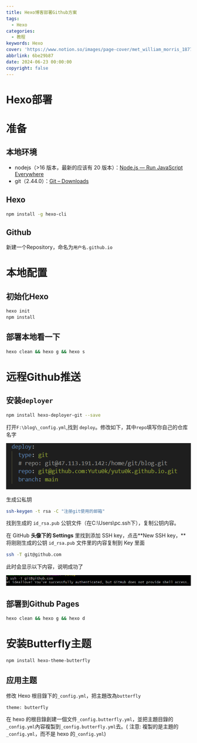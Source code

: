 ```yaml
---
title: Hexo博客部署Github方案
tags:
  - Hexo
categories:
  - 教程
keywords: Hexo
cover: 'https://www.notion.so/images/page-cover/met_william_morris_1877_willow.jpg'
abbrlink: 6be29b87
date: 2024-06-23 00:00:00
copyright: false
---
```



# Hexo部署

# 准备

## 本地环境

- nodejs（>16 版本，最新的应该有 20 版本）：[Node.js — Run JavaScript Everywhere](https://nodejs.org/en)
- git（2.44.0）：[Git – Downloads](https://github.com/git-for-windows/git/releases/download/v2.44.0.windows.1/Git-2.44.0-64-bit.exe)

## Hexo

```bash
npm install -g hexo-cli
```

## Github

新建一个Repository，命名为`用户名.github.io`

# 本地配置

## 初始化Hexo

```bash
hexo init
npm install
```

## 部署本地看一下

```bash
hexo clean && hexo g && hexo s
```

# 远程Github推送

## 安装`deployer`

```bash
npm install hexo-deployer-git --save
```

打开`F:\blog\_config.yml`,找到 `deploy`。修改如下，其中`repo`填写你自己的仓库名字

![Image](/posts/6be29b87/1.png)

生成公私钥

```bash
ssh-keygen -t rsa -C "注册git使用的邮箱"
```

找到生成的 `id_rsa.pub` 公钥文件（在C:\Users\pc\.ssh下），复制公钥内容。

在 GitHub **头像下的 Settings** 里找到添加 SSH key，点击**New SSH key，**将刚刚生成的公钥 `id_rsa.pub` 文件里的内容复制到 Key 里面

```bash
ssh -T git@github.com
```

此时会显示以下内容，说明成功了

![Image](/posts/6be29b87/2.png)

## 部署到Github Pages

```bash
hexo clean && hexo g && hexo d
```

# 安装Butterfly主题

```bash
npm install hexo-theme-butterfly
```

## 应用主题

修改 Hexo 根目錄下的`_config.yml`，把主題改為`butterfly`

```bash
theme: butterfly
```

在 hexo 的根目錄創建一個文件`_config.butterfly.yml`，並把主題目錄的`_config.yml`內容複製到`_config.butterfly.yml`去。( 注意: 複製的是主題的`_config.yml`，而不是 hexo 的`_config.yml`)